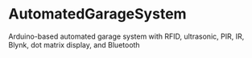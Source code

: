 # AutomatedGarageSystem
Arduino-based automated garage system with RFID, ultrasonic, PIR, IR, Blynk, dot matrix display, and Bluetooth
